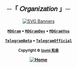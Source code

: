 <div align="center">
<h2 align="center">
    ─「 𝑂𝑟𝑔𝑎𝑛𝑖𝑧𝑎𝑡𝑖𝑜𝑛 」─
</h2>

[![SVG Banners](https://svg-banners.vercel.app/api?type=textBox&text1=Lazy%20Developers&width=800&height=400)](https://github.com/Al3x-GitHub)
</h2><b>


<a href="https://github.com/MDGram">`MDGram`</a> • <a href="https://github.com/MDGramDev">`MDGramDev`</a> • <a href="https://github.com/MDGramYou">`MDGramYou`</a>

<a href="https://github.com/TelegramBeta">`TelegramBeta`</a> • <a href="https://github.com/TelegramOfficial">`TelegramOfficial`</a>

<sub>**𝖢𝗈𝗉𝗒𝗋𝗂𝗀𝗁𝗍 ©** [**Iᴢυɱi 和泉**](https://github.com/ikx7a)
</sub>
<br/>

[![Home](https://custom-icon-badges.demolab.com/badge/Home-Page-blue.svg?logo=home&logoColor=white)](https://github.com/ikx7a/ikx7a)

</div>
